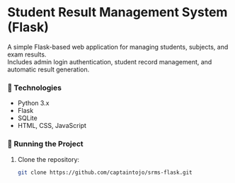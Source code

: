 # Student Result Management System (Flask)

A simple Flask-based web application for managing students, subjects, and exam results.  
Includes admin login authentication, student record management, and automatic result generation.

### 🔧 Technologies
- Python 3.x
- Flask
- SQLite
- HTML, CSS, JavaScript

### 🚀 Running the Project
1. Clone the repository:
   ```bash
   git clone https://github.com/captaintojo/srms-flask.git
